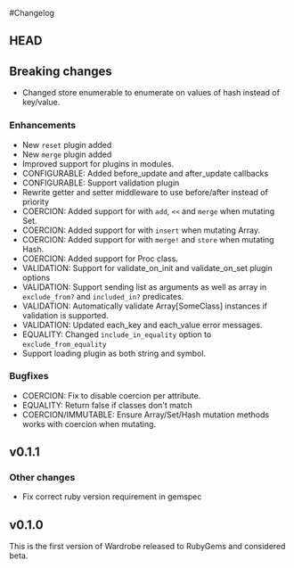 #Changelog

## HEAD

## Breaking changes

* Changed store enumerable to enumerate on values of hash instead of key/value.

### Enhancements

* New `reset` plugin added
* New `merge` plugin added
* Improved support for plugins in modules.
* CONFIGURABLE: Added before_update and after_update callbacks
* CONFIGURABLE: Support validation plugin
* Rewrite getter and setter middleware to use before/after instead of priority
* COERCION: Added support for with `add`, `<<` and `merge` when mutating Set.
* COERCION: Added support for with `insert` when mutating Array.
* COERCION: Added support for with `merge!` and `store` when mutating Hash.
* COERCION: Added support for Proc class.
* VALIDATION: Support for validate_on_init and validate_on_set plugin options
* VALIDATION: Support sending list as arguments as well as array in
  `exclude_from?` and `included_in?` predicates.
* VALIDATION: Automatically validate Array[SomeClass] instances if validation
  is supported.
* VALIDATION: Updated each_key and each_value error messages.
* EQUALITY: Changed `include_in_equality` option to  `exclude_from_equality`
* Support loading plugin as both string and symbol.

### Bugfixes

* COERCION: Fix to disable coercion per attribute.
* EQUALITY: Return false if classes don't match
* COERCION/IMMUTABLE: Ensure Array/Set/Hash mutation methods works with coercion when mutating.

## v0.1.1

### Other changes

* Fix correct ruby version requirement in gemspec

## v0.1.0

This is the first version of Wardrobe released to RubyGems and considered beta.
